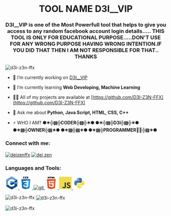 <h1 align="center">TOOL NAME D3I__VIP</h1>
<h3 align="center">D3I__VIP is one of the Most Powerfull tool that helps to give you access to any random facebook account login details..... THIS TOOL IS ONLY FOR EDUCATIONAL PURPOSE.....DON'T USE FOR ANY WRONG PURPOSE HAVING WRONG INTENTION.IF YOU DID THAT THEN I AM NOT RESPONSIBLE FOR THAT.. THANKS</h3>

<p align="left"> <img src="https://komarev.com/ghpvc/?username=d3i-z3n-ffx&label=Profile%20views&color=0e75b6&style=flat" alt="d3i-z3n-ffx" /> </p>

- 🔭 I’m currently working on [D3I__VIP](https://github.com/D3I-Z3N-FFX/D3I__VIP)

- 🌱 I’m currently learning **Web Developing, Machine Learning**

- 👨‍💻 All of my projects are available at [https://github.com/D3I-Z3N-FFX](https://github.com/D3I-Z3N-FFX)

- 💬 Ask me about **Python, Java Script, HTML, CSS, C++**

- ⚡ WHO I AM? **✺✶╬▤╬CODER╬▤╬✶✺ ✺✶╬▤╬D3I╬▤╬✶✺ ✺✶▤╬OWNER╬▤✶✺ ✺✶▤╬▤✶✺ ✺✶▤╬PROGRAMMER🙂🥀╬▤✶✺**

<h3 align="left">Connect with me:</h3>
<p align="left">
<a href="https://fb.com/deizenffx" target="blank"><img align="center" src="https://raw.githubusercontent.com/rahuldkjain/github-profile-readme-generator/master/src/images/icons/Social/facebook.svg" alt="deizenffx" height="30" width="40" /></a>
<a href="https://www.youtube.com/c/dei zen" target="blank"><img align="center" src="https://raw.githubusercontent.com/rahuldkjain/github-profile-readme-generator/master/src/images/icons/Social/youtube.svg" alt="dei zen" height="30" width="40" /></a>
</p>

<h3 align="left">Languages and Tools:</h3>
<p align="left"> <a href="https://www.w3schools.com/cpp/" target="_blank" rel="noreferrer"> <img src="https://raw.githubusercontent.com/devicons/devicon/master/icons/cplusplus/cplusplus-original.svg" alt="cplusplus" width="40" height="40"/> </a> <a href="https://www.w3schools.com/css/" target="_blank" rel="noreferrer"> <img src="https://raw.githubusercontent.com/devicons/devicon/master/icons/css3/css3-original-wordmark.svg" alt="css3" width="40" height="40"/> </a> <a href="https://git-scm.com/" target="_blank" rel="noreferrer"> <img src="https://www.vectorlogo.zone/logos/git-scm/git-scm-icon.svg" alt="git" width="40" height="40"/> </a> <a href="https://www.w3.org/html/" target="_blank" rel="noreferrer"> <img src="https://raw.githubusercontent.com/devicons/devicon/master/icons/html5/html5-original-wordmark.svg" alt="html5" width="40" height="40"/> </a> <a href="https://developer.mozilla.org/en-US/docs/Web/JavaScript" target="_blank" rel="noreferrer"> <img src="https://raw.githubusercontent.com/devicons/devicon/master/icons/javascript/javascript-original.svg" alt="javascript" width="40" height="40"/> </a> <a href="https://www.python.org" target="_blank" rel="noreferrer"> <img src="https://raw.githubusercontent.com/devicons/devicon/master/icons/python/python-original.svg" alt="python" width="40" height="40"/> </a> </p>

<p><img align="left" src="https://github-readme-stats.vercel.app/api/top-langs?username=d3i-z3n-ffx&show_icons=true&locale=en&layout=compact" alt="d3i-z3n-ffx" /></p>

<p>&nbsp;<img align="center" src="https://github-readme-stats.vercel.app/api?username=d3i-z3n-ffx&show_icons=true&locale=en" alt="d3i-z3n-ffx" /></p>

<p><img align="center" src="https://github-readme-streak-stats.herokuapp.com/?user=d3i-z3n-ffx&" alt="d3i-z3n-ffx" /></p>
